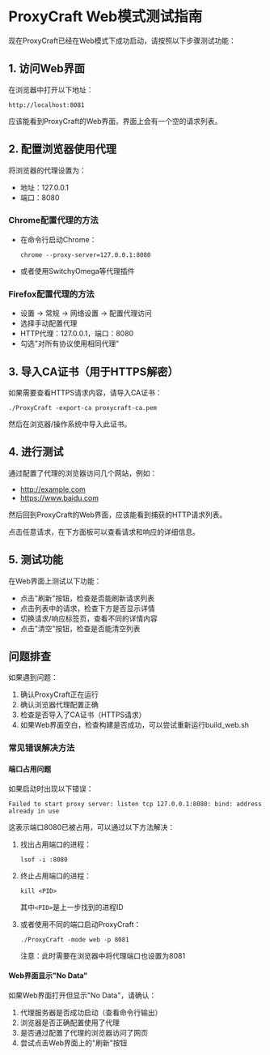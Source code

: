 # ProxyCraft Web模式测试指南

现在ProxyCraft已经在Web模式下成功启动，请按照以下步骤测试功能：

## 1. 访问Web界面

在浏览器中打开以下地址：
```
http://localhost:8081
```

应该能看到ProxyCraft的Web界面，界面上会有一个空的请求列表。

## 2. 配置浏览器使用代理

将浏览器的代理设置为：
- 地址：127.0.0.1
- 端口：8080

### Chrome配置代理的方法
- 在命令行启动Chrome：
  ```
  chrome --proxy-server=127.0.0.1:8080
  ```
- 或者使用SwitchyOmega等代理插件

### Firefox配置代理的方法
- 设置 -> 常规 -> 网络设置 -> 配置代理访问
- 选择手动配置代理
- HTTP代理：127.0.0.1，端口：8080
- 勾选"对所有协议使用相同代理"

## 3. 导入CA证书（用于HTTPS解密）

如果需要查看HTTPS请求内容，请导入CA证书：

```
./ProxyCraft -export-ca proxycraft-ca.pem
```

然后在浏览器/操作系统中导入此证书。

## 4. 进行测试

通过配置了代理的浏览器访问几个网站，例如：
- http://example.com
- https://www.baidu.com

然后回到ProxyCraft的Web界面，应该能看到捕获的HTTP请求列表。

点击任意请求，在下方面板可以查看请求和响应的详细信息。

## 5. 测试功能

在Web界面上测试以下功能：
- 点击"刷新"按钮，检查是否能刷新请求列表
- 点击列表中的请求，检查下方是否显示详情
- 切换请求/响应标签页，查看不同的详情内容
- 点击"清空"按钮，检查是否能清空列表

## 问题排查

如果遇到问题：
1. 确认ProxyCraft正在运行
2. 确认浏览器代理配置正确
3. 检查是否导入了CA证书（HTTPS请求）
4. 如果Web界面空白，检查构建是否成功，可以尝试重新运行build_web.sh

### 常见错误解决方法

#### 端口占用问题
如果启动时出现以下错误：
```
Failed to start proxy server: listen tcp 127.0.0.1:8080: bind: address already in use
```

这表示端口8080已被占用，可以通过以下方法解决：

1. 找出占用端口的进程：
   ```
   lsof -i :8080
   ```

2. 终止占用端口的进程：
   ```
   kill <PID>
   ```
   其中`<PID>`是上一步找到的进程ID

3. 或者使用不同的端口启动ProxyCraft：
   ```
   ./ProxyCraft -mode web -p 8081
   ```
   注意：此时需要在浏览器中将代理端口也设置为8081

#### Web界面显示"No Data"
如果Web界面打开但显示"No Data"，请确认：

1. 代理服务器是否成功启动（查看命令行输出）
2. 浏览器是否正确配置使用了代理
3. 是否通过配置了代理的浏览器访问了网页
4. 尝试点击Web界面上的"刷新"按钮 